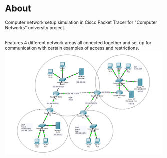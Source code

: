 # About

Computer network setup simulation in Cisco Packet Tracer for "Computer Networks" university project. 

<br>
Features 4 different network areas all conected together and set up for communication with certain examples of access and restrictions.

<br>
<img src="/example.jpg" />
